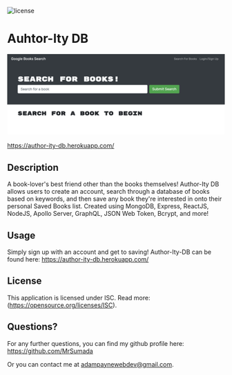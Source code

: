 ![license](https://img.shields.io/badge/license-ISC-green)

# Auhtor-Ity DB

![screenshot](./assets/images/author-ity-db-screencap.jpg)

https://author-ity-db.herokuapp.com/

## Description

A book-lover's best friend other than the books themselves! Author-Ity DB allows users to create an account, search through a database of books based on keywords, and then save any book they're interested in onto their personal Saved Books list. Created using MongoDB, Express, ReactJS, NodeJS, Apollo Server, GraphQL, JSON Web Token, Bcrypt, and more!


## Usage

Simply sign up with an account and get to saving! Author-Ity-DB can be found here: https://author-ity-db.herokuapp.com/

## License

This application is licensed under ISC. Read more: (https://opensource.org/licenses/ISC).


## Questions?

For any further questions, you can find my github profile here: https://github.com/MrSumada

Or you can contact me at adampaynewebdev@gmail.com.
